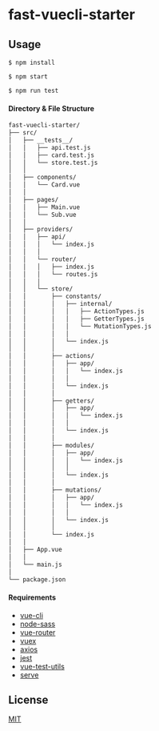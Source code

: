 # fast-vuecli-starter

## Usage

```
$ npm install

$ npm start

$ npm run test
```

#### Directory & File Structure

```bash
fast-vuecli-starter/
├── src/
│   ├── __tests__/
│   │   ├── api.test.js 
│   │   ├── card.test.js 
│   │   └── store.test.js
│   │
│   ├── components/
│   │   └── Card.vue
│   │
│   ├── pages/
│   │   ├── Main.vue
│   │   └── Sub.vue
│   │
│   ├── providers/
│   │   ├── api/
│   │   │   └── index.js
│   │   │
│   │   └── router/
│   │   │   ├── index.js
│   │   │   └── routes.js
│   │   │
│   │   └── store/
│   │       ├── constants/
│   │       │   ├── internal/
│   │       │   │   ├── ActionTypes.js
│   │       │   │   ├── GetterTypes.js
│   │       │   │   └── MutationTypes.js
│   │       │   │
│   │       │   └── index.js
│   │       │
│   │       ├── actions/
│   │       │   ├── app/
│   │       │   │   └── index.js
│   │       │   │
│   │       │   └── index.js
│   │       │
│   │       ├── getters/
│   │       │   ├── app/
│   │       │   │   └── index.js
│   │       │   │
│   │       │   └── index.js
│   │       │
│   │       ├── modules/
│   │       │   ├── app/
│   │       │   │   └── index.js
│   │       │   │
│   │       │   └── index.js
│   │       │
│   │       ├── mutations/
│   │       │   ├── app/
│   │       │   │   └── index.js
│   │       │   │
│   │       │   └── index.js
│   │       │
│   │       └── index.js
│   │
│   ├── App.vue
│   │
│   └── main.js
│
└── package.json
```

#### Requirements

- [vue-cli](https://github.com/vuejs/vue-cli)
- [node-sass](https://github.com/sass/node-sass)
- [vue-router](https://github.com/vuejs/vue-router)
- [vuex](https://github.com/vuejs/vuex)
- [axios](https://github.com/axios/axios)
- [jest](https://github.com/facebook/jest)
- [vue-test-utils](https://github.com/vuejs/vue-test-utils)
- [serve](https://github.com/zeit/serve)

## License
[MIT](LICENSE)